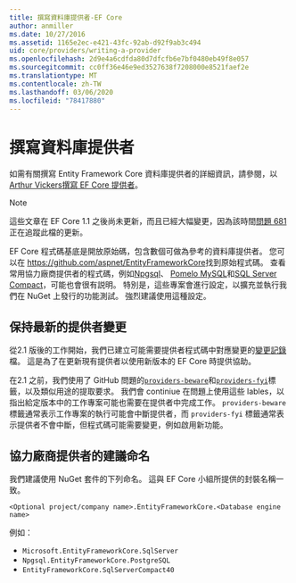 ```yaml
---
title: 撰寫資料庫提供者-EF Core
author: anmiller
ms.date: 10/27/2016
ms.assetid: 1165e2ec-e421-43fc-92ab-d92f9ab3c494
uid: core/providers/writing-a-provider
ms.openlocfilehash: 2d9e4a6cdfda80d7dfcfb6e7bf0480eb49f8e057
ms.sourcegitcommit: cc0ff36e46e9ed3527638f7208000e8521faef2e
ms.translationtype: MT
ms.contentlocale: zh-TW
ms.lasthandoff: 03/06/2020
ms.locfileid: "78417880"
---
```

# <a name="writing-a-database-provider"></a>撰寫資料庫提供者

如需有關撰寫 Entity Framework Core 資料庫提供者的詳細資訊，請參閱，以[Arthur Vickers](https://github.com/ajcvickers)[撰寫 EF Core 提供者](https://blog.oneunicorn.com/2016/11/11/so-you-want-to-write-an-ef-core-provider/)。

> [!NOTE]
> 這些文章在 EF Core 1.1 之後尚未更新，而且已經大幅變更，因為該時間[問題 681](https://github.com/dotnet/EntityFramework.Docs/issues/681)正在追蹤此檔的更新。

EF Core 程式碼基底是開放原始碼，包含數個可做為參考的資料庫提供者。 您可以在 <https://github.com/aspnet/EntityFrameworkCore>找到原始程式碼。 查看常用協力廠商提供者的程式碼，例如[Npgsql](https://github.com/npgsql/Npgsql.EntityFrameworkCore.PostgreSQL)、 [Pomelo MySQL](https://github.com/PomeloFoundation/Pomelo.EntityFrameworkCore.MySql)和[SQL Server Compact](https://github.com/ErikEJ/EntityFramework.SqlServerCompact)，可能也會很有説明。 特別是，這些專案會進行設定，以擴充並執行我們在 NuGet 上發行的功能測試。 強烈建議使用這種設定。

## <a name="keeping-up-to-date-with-provider-changes"></a>保持最新的提供者變更

從2.1 版後的工作開始，我們已建立可能需要提供者程式碼中對應變更的[變更記錄](provider-log.md)檔。 這是為了在更新現有提供者以使用新版本的 EF Core 時提供協助。

在2.1 之前，我們使用了 GitHub 問題的[`providers-beware`](https://github.com/aspnet/EntityFrameworkCore/labels/providers-beware)和[`providers-fyi`](https://github.com/aspnet/EntityFrameworkCore/labels/providers-fyi)標籤，以及類似用途的提取要求。 我們會 continiue 在問題上使用這些 lables，以指出給定版本中的工作專案可能也需要在提供者中完成工作。 `providers-beware` 標籤通常表示工作專案的執行可能會中斷提供者，而 `providers-fyi` 標籤通常表示提供者不會中斷，但程式碼可能需要變更，例如啟用新功能。

## <a name="suggested-naming-of-third-party-providers"></a>協力廠商提供者的建議命名

我們建議使用 NuGet 套件的下列命名。 這與 EF Core 小組所提供的封裝名稱一致。

`<Optional project/company name>.EntityFrameworkCore.<Database engine name>`

例如：

* `Microsoft.EntityFrameworkCore.SqlServer`
* `Npgsql.EntityFrameworkCore.PostgreSQL`
* `EntityFrameworkCore.SqlServerCompact40`
